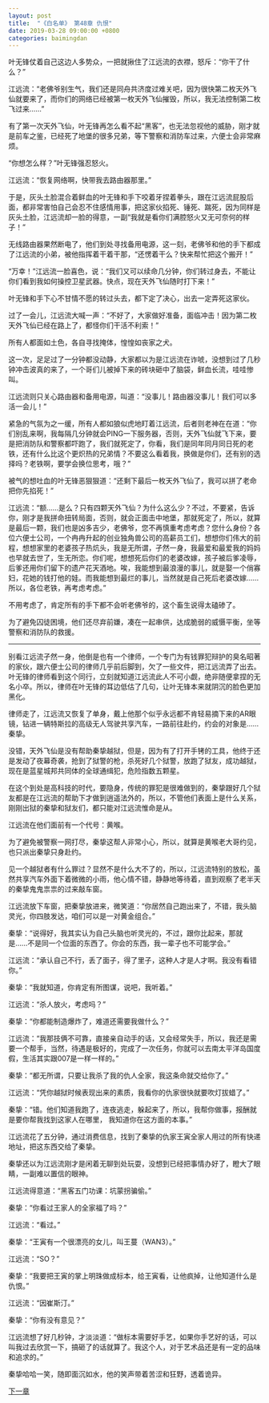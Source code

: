 ```yaml
---
layout: post
title:  "《白名单》 第48章 仇恨"
date: 2019-03-28 09:00:00 +0800
categories: baimingdan
---
```


叶无锋仗着自己这边人多势众，一把就揪住了江远流的衣襟，怒斥：“你干了什么？”

江远流：“老佛爷别生气，我们还是同舟共济度过难关吧，因为很快第二枚天外飞仙就要来了，而你们的网络已经被第一枚天外飞仙摧毁，所以，我无法控制第二枚飞过来……”

有了第一次天外飞仙，叶无锋再怎么看不起“黑客”，也无法忽视他的威胁，刚才就是前车之鉴，已经死了地堡的很多兄弟，等下警察和消防车过来，六便士会非常麻烦。

“你想怎么样？”叶无锋强忍怒火。

江远流：“恢复网络啊，快带我去路由器那里。”

于是，灰头土脸混合着鲜血的叶无锋和手下咬着牙捏着拳头，跟在江远流屁股后面，都非常害怕自己会忍不住感情用事，把这家伙掐死、锤死、踹死，因为同样是灰头土脸，江远流却一脸的得意，一副“我就是看你们满腔怒火又无可奈何的样子！”

无线路由器果然断电了，他们到处寻找备用电源，这一刻，老佛爷和他的手下都成了江远流的小弟，被他指挥着干着干那，“还愣着干么？快来帮忙把这个搬开！”

“万幸！”江远流一脸喜色，说：“我们又可以续命几分钟，你们转过身去，不能让你们看到我如何操控卫星武器。快点，现在天外飞仙随时打下来！”

叶无锋和手下心不甘情不愿的转过头去，都下定了决心，出去一定弄死这家伙。

过了一会儿，江远流大喊一声：“不好了，大家做好准备，面临冲击！因为第二枚天外飞仙已经在路上了，都怪你们干活不利索！”

所有人都面如土色，各自寻找掩体，惶惶如丧家之犬。

这一次，足足过了一分钟都没动静，大家都以为是江远流在诈唬，没想到过了几秒钟冲击波真的来了，一个哥们儿被掉下来的砖块砸中了脑袋，鲜血长流，哇哇惨叫。

江远流则只关心路由器和备用电源，叫道：“没事儿！路由器没事儿！我们可以多活一会儿！”

紧急的气氛为之一缓，所有人都如狼似虎地盯着江远流，后者则老神在在道：“你们别乱来啊，我每隔几分钟就会PING一下服务器，否则，天外飞仙就飞下来，要是把消防队和警察都吓跑了，我们就死定了，你看，我们是同年同月同日死的老铁，还有什么比这个更炽热的兄弟情？不要这么看着我，换做是你们，还有别的选择吗？老铁啊，要学会换位思考，哦？”

被气的想吐血的叶无锋恶狠狠道：“还剩下最后一枚天外飞仙了，我可以拼了老命把你先掐死！”

江远流：“额……是么？只有四颗天外飞仙？为什么这么少？不过，不要紧，告诉你，刚才是我拼命扭转局面，否则，就会正面击中地堡，那就死定了，所以，就算是最后一颗，我们也是凶多吉少，老佛爷，您不再慎重考虑考虑？您什么身份？各位六便士公司，一个冉冉升起的创业独角兽公司的高薪员工们，想想你们伟大的前程，想想家里的老婆孩子热炕头，我是无所谓，孑然一身，我最爱和最爱我的妈妈也早就去世了，生无所恋。你们呢，想想死后你们的老婆改嫁，孩子被后爹凌辱，后爹还用你们留下的遗产花天酒地。唉，我能想到最浪漫的事儿，就是娶一个俏寡妇，花她的钱打他的娃。而我能想到最烂的事儿，当然就是自己死后老婆改嫁……所以，各位老铁，再考虑考虑。”

不用考虑了，肯定所有的手下都不会听老佛爷的，这个畜生说得太磕碜了。

为了避免囚徒困境，他们还尽弃前嫌，凑在一起串供，达成脆弱的威慑平衡，坐等警察和消防队的救援。

***

别看江远流孑然一身，他倒是也有一个律师，一个专门为有钱罪犯辩护的臭名昭著的家伙，跟六便士公司的律师几乎前后脚到，欠了一些文件，把江远流弄了出去。叶无锋的律师看到这个同行，立刻就知道江远流此人不可小觑，绝非随便拿捏的无名小卒。所以，律师在叶无锋的耳边低估了几句，让叶无锋本来就阴沉的脸色更加黑化。

律师走了，江远流又恢复了单身，戴上他那个似乎永远都不肯轻易摘下来的AR眼镜，钻进一辆特斯拉的高级无人驾驶共享汽车，一路前往赴约，约会的对象是……秦挚。

没错，天外飞仙是没有帮助秦挚越狱，但是，因为有了打开手铐的工具，他终于还是发动了夜幕奇袭，抢到了狱警的枪，杀死好几个狱警，放跑了狱友，成功越狱，现在是蓝星城邦共同体的全球通缉犯，危险指数五颗星。

在这个到处是高科技的时代，要隐身，传统的罪犯是很难做到的，秦挚跟好几个狱友都是在江远流的帮助下才做到逍遥法外的，所以，不管他们表面上是什么关系，刚刚出狱的秦挚和狱友们，都只能对江远流惟命是从。

江远流在他们面前有一个代号：黄喉。

为了避免被警察一网打尽，秦挚这帮人非常小心，所以，就算是黄喉老大哥约见，也只派出秦挚只身赴约。

见一个越狱者有什么罪过？显然不是什么大不了的，所以，江远流特别的放松，虽然共享汽车外面下着微微的小雨，他心情不错，静静地等待着，直到观察了老半天的秦挚鬼鬼祟祟的过来敲车窗。

江远流放下车窗，把秦挚放进来，微笑道：“你居然自己跑出来了，不错，我头脑灵光，你四肢发达，咱们可以是一对黄金组合。”

秦挚：“说得好，我其实认为自己头脑也听灵光的，不过，跟你比起来，那就是……不是同一个位面的东西了。你会的东西，我一辈子也不可能学会。”

江远流：“承认自己不行，丢了面子，得了里子，这种人才是人才啊。我没有看错你。”

秦挚：“我就知道，你肯定有所图谋，说吧，我听着。”

江远流：“杀人放火，考虑吗？”

秦挚：“你都能制造爆炸了，难道还需要我做什么？”

江远流：“我那技俩不可靠，直接亲自动手的话，又会经常失手，所以，我还是需要一个帮手，当然，待遇是极好的，完成了一次任务，你就可以去南太平洋岛国度假，生活其实跟007是一样一样的。”

秦挚：“都无所谓，只要让我杀了我的仇人全家，我这条命就交给你了。”

江远流：“凭你越狱时候表现出来的素质，我看你的仇家很快就要吹灯拔蜡了。”

秦挚：“错。他们知道我跑了，连夜逃走，躲起来了，所以，我帮你做事，报酬就是要你帮我找到这家人在哪里， 我知道你在这方面的本事。”

江远流花了五分钟，通过消费信息，找到了秦挚的仇家王寅全家人用过的所有快递地址，把这东西交给了秦挚。

秦挚还以为江远流刚才是闲着无聊到处玩耍，没想到已经把事情办好了，瞪大了眼睛，一副难以置信的眼神。

江远流得意道：“黑客五门功课：坑蒙拐骗偷。”

秦挚：“你看过王家人的全家福了吗？”

江远流：“看过。”

秦挚：“王寅有一个很漂亮的女儿，叫王蔓（WAN3）。”

江远流：“SO？”

秦挚：“我要把王寅的掌上明珠做成标本，给王寅看，让他疯掉，让他知道什么是仇恨。”

江远流：“因崔斯汀。”

秦挚：“你有没有意见？”

江远流想了好几秒钟，才淡淡道：“做标本需要好手艺，如果你手艺好的话，可以叫我过去欣赏一下，搞砸了的话就算了。我这个人，对于艺术品还是有一定的品味和追求的。”

秦挚哈哈一笑，随即面沉如水，他的笑声带着苦涩和狂野，透着诡异。

[下一章](/baimingdan/2019/03/31/49.html)
